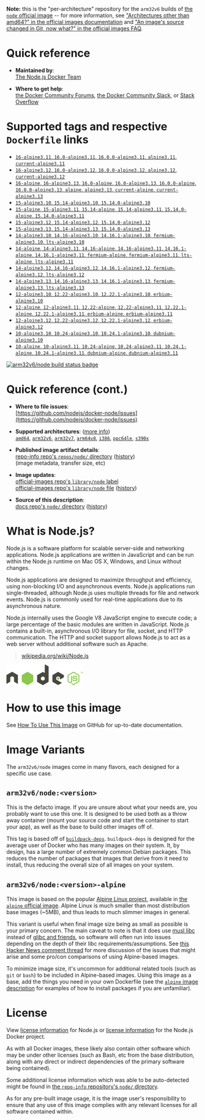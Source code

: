 <!--

********************************************************************************

WARNING:

    DO NOT EDIT "node/README.md"

    IT IS AUTO-GENERATED

    (from the other files in "node/" combined with a set of templates)

********************************************************************************

-->

**Note:** this is the "per-architecture" repository for the `arm32v6` builds of [the `node` official image](https://hub.docker.com/_/node) -- for more information, see ["Architectures other than amd64?" in the official images documentation](https://github.com/docker-library/official-images#architectures-other-than-amd64) and ["An image's source changed in Git, now what?" in the official images FAQ](https://github.com/docker-library/faq#an-images-source-changed-in-git-now-what).

# Quick reference

-	**Maintained by**:  
	[The Node.js Docker Team](https://github.com/nodejs/docker-node)

-	**Where to get help**:  
	[the Docker Community Forums](https://forums.docker.com/), [the Docker Community Slack](https://dockr.ly/slack), or [Stack Overflow](https://stackoverflow.com/search?tab=newest&q=docker)

# Supported tags and respective `Dockerfile` links

-	[`16-alpine3.11`, `16.0-alpine3.11`, `16.0.0-alpine3.11`, `alpine3.11`, `current-alpine3.11`](https://github.com/nodejs/docker-node/blob/f0551c9eb5e0dbb853eda4266bc0964e5989bda1/16/alpine3.11/Dockerfile)
-	[`16-alpine3.12`, `16.0-alpine3.12`, `16.0.0-alpine3.12`, `alpine3.12`, `current-alpine3.12`](https://github.com/nodejs/docker-node/blob/f0551c9eb5e0dbb853eda4266bc0964e5989bda1/16/alpine3.12/Dockerfile)
-	[`16-alpine`, `16-alpine3.13`, `16.0-alpine`, `16.0-alpine3.13`, `16.0.0-alpine`, `16.0.0-alpine3.13`, `alpine`, `alpine3.13`, `current-alpine`, `current-alpine3.13`](https://github.com/nodejs/docker-node/blob/f0551c9eb5e0dbb853eda4266bc0964e5989bda1/16/alpine3.13/Dockerfile)
-	[`15-alpine3.10`, `15.14-alpine3.10`, `15.14.0-alpine3.10`](https://github.com/nodejs/docker-node/blob/31246f5f779cafa0930a1db04bd00d875d6a940d/15/alpine3.10/Dockerfile)
-	[`15-alpine`, `15-alpine3.11`, `15.14-alpine`, `15.14-alpine3.11`, `15.14.0-alpine`, `15.14.0-alpine3.11`](https://github.com/nodejs/docker-node/blob/31246f5f779cafa0930a1db04bd00d875d6a940d/15/alpine3.11/Dockerfile)
-	[`15-alpine3.12`, `15.14-alpine3.12`, `15.14.0-alpine3.12`](https://github.com/nodejs/docker-node/blob/31246f5f779cafa0930a1db04bd00d875d6a940d/15/alpine3.12/Dockerfile)
-	[`15-alpine3.13`, `15.14-alpine3.13`, `15.14.0-alpine3.13`](https://github.com/nodejs/docker-node/blob/31246f5f779cafa0930a1db04bd00d875d6a940d/15/alpine3.13/Dockerfile)
-	[`14-alpine3.10`, `14.16-alpine3.10`, `14.16.1-alpine3.10`, `fermium-alpine3.10`, `lts-alpine3.10`](https://github.com/nodejs/docker-node/blob/31246f5f779cafa0930a1db04bd00d875d6a940d/14/alpine3.10/Dockerfile)
-	[`14-alpine`, `14-alpine3.11`, `14.16-alpine`, `14.16-alpine3.11`, `14.16.1-alpine`, `14.16.1-alpine3.11`, `fermium-alpine`, `fermium-alpine3.11`, `lts-alpine`, `lts-alpine3.11`](https://github.com/nodejs/docker-node/blob/31246f5f779cafa0930a1db04bd00d875d6a940d/14/alpine3.11/Dockerfile)
-	[`14-alpine3.12`, `14.16-alpine3.12`, `14.16.1-alpine3.12`, `fermium-alpine3.12`, `lts-alpine3.12`](https://github.com/nodejs/docker-node/blob/31246f5f779cafa0930a1db04bd00d875d6a940d/14/alpine3.12/Dockerfile)
-	[`14-alpine3.13`, `14.16-alpine3.13`, `14.16.1-alpine3.13`, `fermium-alpine3.13`, `lts-alpine3.13`](https://github.com/nodejs/docker-node/blob/31246f5f779cafa0930a1db04bd00d875d6a940d/14/alpine3.13/Dockerfile)
-	[`12-alpine3.10`, `12.22-alpine3.10`, `12.22.1-alpine3.10`, `erbium-alpine3.10`](https://github.com/nodejs/docker-node/blob/31246f5f779cafa0930a1db04bd00d875d6a940d/12/alpine3.10/Dockerfile)
-	[`12-alpine`, `12-alpine3.11`, `12.22-alpine`, `12.22-alpine3.11`, `12.22.1-alpine`, `12.22.1-alpine3.11`, `erbium-alpine`, `erbium-alpine3.11`](https://github.com/nodejs/docker-node/blob/31246f5f779cafa0930a1db04bd00d875d6a940d/12/alpine3.11/Dockerfile)
-	[`12-alpine3.12`, `12.22-alpine3.12`, `12.22.1-alpine3.12`, `erbium-alpine3.12`](https://github.com/nodejs/docker-node/blob/31246f5f779cafa0930a1db04bd00d875d6a940d/12/alpine3.12/Dockerfile)
-	[`10-alpine3.10`, `10.24-alpine3.10`, `10.24.1-alpine3.10`, `dubnium-alpine3.10`](https://github.com/nodejs/docker-node/blob/31246f5f779cafa0930a1db04bd00d875d6a940d/10/alpine3.10/Dockerfile)
-	[`10-alpine`, `10-alpine3.11`, `10.24-alpine`, `10.24-alpine3.11`, `10.24.1-alpine`, `10.24.1-alpine3.11`, `dubnium-alpine`, `dubnium-alpine3.11`](https://github.com/nodejs/docker-node/blob/31246f5f779cafa0930a1db04bd00d875d6a940d/10/alpine3.11/Dockerfile)

[![arm32v6/node build status badge](https://img.shields.io/jenkins/s/https/doi-janky.infosiftr.net/job/multiarch/job/arm32v6/job/node.svg?label=arm32v6/node%20%20build%20job)](https://doi-janky.infosiftr.net/job/multiarch/job/arm32v6/job/node/)

# Quick reference (cont.)

-	**Where to file issues**:  
	[https://github.com/nodejs/docker-node/issues](https://github.com/nodejs/docker-node/issues)

-	**Supported architectures**: ([more info](https://github.com/docker-library/official-images#architectures-other-than-amd64))  
	[`amd64`](https://hub.docker.com/r/amd64/node/), [`arm32v6`](https://hub.docker.com/r/arm32v6/node/), [`arm32v7`](https://hub.docker.com/r/arm32v7/node/), [`arm64v8`](https://hub.docker.com/r/arm64v8/node/), [`i386`](https://hub.docker.com/r/i386/node/), [`ppc64le`](https://hub.docker.com/r/ppc64le/node/), [`s390x`](https://hub.docker.com/r/s390x/node/)

-	**Published image artifact details**:  
	[repo-info repo's `repos/node/` directory](https://github.com/docker-library/repo-info/blob/master/repos/node) ([history](https://github.com/docker-library/repo-info/commits/master/repos/node))  
	(image metadata, transfer size, etc)

-	**Image updates**:  
	[official-images repo's `library/node` label](https://github.com/docker-library/official-images/issues?q=label%3Alibrary%2Fnode)  
	[official-images repo's `library/node` file](https://github.com/docker-library/official-images/blob/master/library/node) ([history](https://github.com/docker-library/official-images/commits/master/library/node))

-	**Source of this description**:  
	[docs repo's `node/` directory](https://github.com/docker-library/docs/tree/master/node) ([history](https://github.com/docker-library/docs/commits/master/node))

# What is Node.js?

Node.js is a software platform for scalable server-side and networking applications. Node.js applications are written in JavaScript and can be run within the Node.js runtime on Mac OS X, Windows, and Linux without changes.

Node.js applications are designed to maximize throughput and efficiency, using non-blocking I/O and asynchronous events. Node.js applications run single-threaded, although Node.js uses multiple threads for file and network events. Node.js is commonly used for real-time applications due to its asynchronous nature.

Node.js internally uses the Google V8 JavaScript engine to execute code; a large percentage of the basic modules are written in JavaScript. Node.js contains a built-in, asynchronous I/O library for file, socket, and HTTP communication. The HTTP and socket support allows Node.js to act as a web server without additional software such as Apache.

> [wikipedia.org/wiki/Node.js](https://en.wikipedia.org/wiki/Node.js)

![logo](https://raw.githubusercontent.com/docker-library/docs/01c12653951b2fe592c1f93a13b4e289ada0e3a1/node/logo.png)

# How to use this image

See [How To Use This Image](https://github.com/nodejs/docker-node/blob/master/README.md#how-to-use-this-image) on GitHub for up-to-date documentation.

# Image Variants

The `arm32v6/node` images come in many flavors, each designed for a specific use case.

## `arm32v6/node:<version>`

This is the defacto image. If you are unsure about what your needs are, you probably want to use this one. It is designed to be used both as a throw away container (mount your source code and start the container to start your app), as well as the base to build other images off of.

This tag is based off of [`buildpack-deps`](https://hub.docker.com/_/buildpack-deps/). `buildpack-deps` is designed for the average user of Docker who has many images on their system. It, by design, has a large number of extremely common Debian packages. This reduces the number of packages that images that derive from it need to install, thus reducing the overall size of all images on your system.

## `arm32v6/node:<version>-alpine`

This image is based on the popular [Alpine Linux project](https://alpinelinux.org), available in [the `alpine` official image](https://hub.docker.com/_/alpine). Alpine Linux is much smaller than most distribution base images (~5MB), and thus leads to much slimmer images in general.

This variant is useful when final image size being as small as possible is your primary concern. The main caveat to note is that it does use [musl libc](https://musl.libc.org) instead of [glibc and friends](https://www.etalabs.net/compare_libcs.html), so software will often run into issues depending on the depth of their libc requirements/assumptions. See [this Hacker News comment thread](https://news.ycombinator.com/item?id=10782897) for more discussion of the issues that might arise and some pro/con comparisons of using Alpine-based images.

To minimize image size, it's uncommon for additional related tools (such as `git` or `bash`) to be included in Alpine-based images. Using this image as a base, add the things you need in your own Dockerfile (see the [`alpine` image description](https://hub.docker.com/_/alpine/) for examples of how to install packages if you are unfamiliar).

# License

View [license information](https://github.com/nodejs/node/blob/master/LICENSE) for Node.js or [license information](https://github.com/nodejs/docker-node/blob/master/LICENSE) for the Node.js Docker project.

As with all Docker images, these likely also contain other software which may be under other licenses (such as Bash, etc from the base distribution, along with any direct or indirect dependencies of the primary software being contained).

Some additional license information which was able to be auto-detected might be found in [the `repo-info` repository's `node/` directory](https://github.com/docker-library/repo-info/tree/master/repos/node).

As for any pre-built image usage, it is the image user's responsibility to ensure that any use of this image complies with any relevant licenses for all software contained within.
